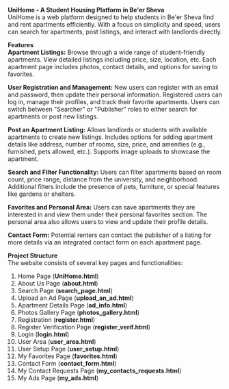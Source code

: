**UniHome - A Student Housing Platform in Be'er Sheva**  
UniHome is a web platform designed to help students in Be'er Sheva find and rent apartments efficiently. With a focus on simplicity and speed, users can search for apartments, post listings, and interact with landlords directly.  

**Features**  
**Apartment Listings:** Browse through a wide range of student-friendly apartments. View detailed listings including price, size, location, etc. Each apartment page includes photos, contact details, and options for saving to favorites.  

**User Registration and Management:** New users can register with an email and password, then update their personal information. Registered users can log in, manage their profiles, and track their favorite apartments. Users can switch between "Searcher" or "Publisher" roles to either search for apartments or post new listings.  

**Post an Apartment Listing:** Allows landlords or students with available apartments to create new listings. Includes options for adding apartment details like address, number of rooms, size, price, and amenities (e.g., furnished, pets allowed, etc.). Supports image uploads to showcase the apartment.  

**Search and Filter Functionality:** Users can filter apartments based on room count, price range, distance from the university, and neighborhood. Additional filters include the presence of pets, furniture, or special features like gardens or shelters.  

**Favorites and Personal Area:** Users can save apartments they are interested in and view them under their personal favorites section. The personal area also allows users to view and update their profile details.  

**Contact Form:** Potential renters can contact the publisher of a listing for more details via an integrated contact form on each apartment page.  

**Project Structure**  
The website consists of several key pages and functionalities:  
1. Home Page (**UniHome.html**)  
2. About Us Page (**about.html**)  
3. Search Page (**search_page.html**)  
4. Upload an Ad Page (**upload_an_ad.html**)  
5. Apartment Details Page (**ad_info.html**)  
6. Photos Gallery Page (**photos_gallery.html**)  
7. Registration (**register.html**)  
8. Register Verification Page (**register_verif.html**)  
9. Login (**login.html**)  
10. User Area (**user_area.html**)  
11. User Setup Page (**user_setup.html**)  
12. My Favorites Page (**favorites.html**)  
13. Contact Form (**contact_form.html**)  
14. My Contact Requests Page (**my_contacts_requests.html**)  
15. My Ads Page (**my_ads.html**)


